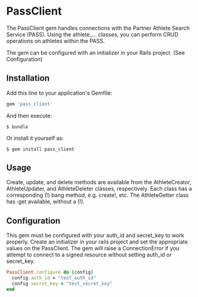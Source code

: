 # PassClient

The PassClient gem handles connections with the Partner Athlete Search Service (PASS). Using the athlete_... classes, you can perform CRUD operations on athletes within the PASS.

The gem can be configured with an initializer in your Rails project. (See Configuration)

## Installation

Add this line to your application's Gemfile:

```ruby
gem 'pass_client'
```

And then execute:

    $ bundle

Or install it yourself as:

    $ gem install pass_client

## Usage

Create, update, and delete methods are available from the AthleteCreator, AthleteUpdater, and AthleteDeleter classes, respectively. Each class has a corresponding (!) bang method, e.g. create!, etc. The AthleteGetter class has :get available, without a (!).

## Configuration

This gem must be configured with your auth_id and secret_key to work properly. Create an initializer in your rails project and set the appropriate values on the PassClient. The gem will raise a ConnectionError if you attempt to connect to a signed resource without setting auth_id or secret_key.

```ruby
PassClient.configure do |config|
  config.auth_id = "test_auth_id"
  config.secret_key = "test_secret_key"
end
```
